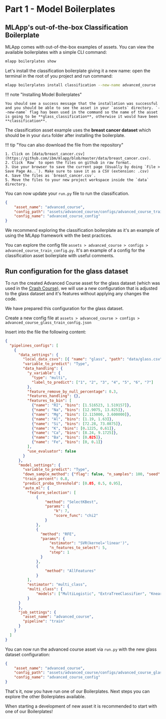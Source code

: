 # Part 1 - Model Boilerplates

## MLApp's out-of-the-box Classification Boilerplate

MLApp comes with out-of-the-box examples of assets. You can view the available boilerplates with a simple CLI command:

```bash
mlapp boilerplates show
```

Let's install the classification boilerplate giving it a new name: open the terminal in the root of you project and run command:

```bash
mlapp boilerplates install classification --new-name advanced_course
```

!!! note "Installing Model Boilerplates"
    
    You should see a success message that the installation was successful and you should be able to see the asset in your `assets` directory. `--new-name` flag has been used in the command so the name of the asset is going to be **glass_classification**, otherwise it would have been **classification**.

The classification asset example uses the **breast cancer dataset** which should be in your `data` folder after installing the boilerplate.

!!! tip "You can also download the file from the repository"

    1. Click on [data/breast_cancer.csv](https://github.com/ibm/mlapp/blob/master/data/breast_cancer.csv).
    2. Click `Raw` to open the files on github in raw format.
    3. Use your browser to save the current page (Usually by doing `File > Save Page As..`). Make sure to save it as a CSV (extension: .csv)
    4. Save the files as `breast_cancer.csv`.
    5. Move the files to your new project workspace inside the `data` directory.

You can now update your `run.py` file to run the classification.

```json
{
    "asset_name": "advanced_course",
    "config_path": "assets/advanced_course/configs/advanced_course_train_config.py",
    "config_name": "advanced_course_config"
}
```

We recommend exploring the classification boilerplate as it's an example of using the MLApp framework with the best practices.

You can explore the config file `assets > advanced_course > configs > advanced_course_train_config.py`. It's an example of a config for the classification asset boilerplate with useful comments.

## Run configuration for the glass dataset

To run the created Advanced Course asset for the glass dataset (which was used in the [Crash Course](/crash_course/introduction)), we will use a new configuration that is adjusted to the glass dataset and it's features without applying any changes the code.

We have prepared this configuration for the glass dataset.

Create a new config file at `assets > advanced_course > configs > advanced_course_glass_train_config.json`

Insert into the file the following content:

```json
{
  "pipelines_configs": [
    {
      "data_settings": {
        "local_data_csvs": [{ "name": "glass", "path": "data/glass.csv"}],
        "variable_to_predict": "Type",
        "data_handling": {
          "y_variable": {
            "type": "multi",
            "label_to_predict": ["1", "2", "3", "4", "5", "6", "7"]
          },
          "feature_remove_by_null_percentage": 0.3,
          "features_handling": {},
          "features_to_bin": [
            {"name": "RI", "bins": [1.516523, 1.519157]},
            {"name": "Na", "bins": [12.9075, 13.825]},
            {"name": "Mg", "bins": [2.115000, 3.600000]},
            {"name": "Al", "bins": [1.19, 1.63]},
            {"name": "Si", "bins": [72.28, 73.0875]},
            {"name": "K", "bins": [0.1225, 0.61]},
            {"name": "Ca", "bins": [8.24, 9.1725]},
            {"name": "Ba", "bins": [0.025]},
            {"name": "Fe", "bins": [0, 0.1]}
          ],
          "use_evaluator": false
        }
      },
      "model_settings": {
        "variable_to_predict": "Type",
        "down_sample_method": {"flag": false, "n_samples": 100, "seed": 1500},
        "train_percent": 0.8,
        "predict_proba_threshold": [0.05, 0.5, 0.95],
        "auto_ml": {
          "feature_selection": [
              {
                  "method": "SelectKBest",
                  "params": {
                      "k": 7,
                      "score_func": "chi2"
                  }
              },
              {
                "method": "RFE",
                "params": {
                    "estimator": "SVR(kernel='linear')",
                    "n_features_to_select": 5,
                    "step": 1
                }
              },
              {
                  "method": "AllFeatures"
              }
          ],
          "estimator": "multi_class",
          "multi_class": {
              "models": ["MultiLogistic", "ExtraTreeClassifier", "KnearestNeighbors", "RandomForest"]
          }
      }
      },
      "job_settings": {
        "asset_name": "advanced_course",
        "pipeline": "train"
      }
    }
  ]
}
```

You can now run the advanced course asset via `run.py` with the new glass dataset configuration:

```json
{
    "asset_name": "advanced_course",
    "config_path": "assets/advanced_course/configs/advanced_course_glass_train_config.json",
    "config_name": "advanced_course_config"
}
```

That's it, now you have run one of our Boilerplates. Next steps you can explore the other Boilerplates available.

When starting a development of new asset it is recommended to start with one of our Boilerplates!
